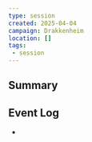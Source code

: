 ```yaml
---
type: session
created: 2025-04-04
campaign: Drakkenheim
location: []
tags:
 - session
---
```


## Summary

## Event Log

- 
